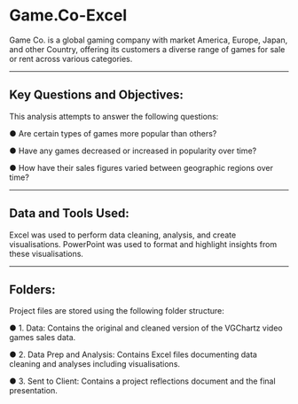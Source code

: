# **Game.Co-Excel**
Game Co. is a global gaming company with market America, Europe, Japan, and other Country, offering its customers a diverse range of games for sale or rent across various categories.

-------
## Key Questions and Objectives:

This analysis attempts to answer the following questions:

● Are certain types of games more popular than others?

● Have any games decreased or increased in popularity over time? 

● How have their sales figures varied between geographic regions over time?

------
## Data and Tools Used:

Excel was used to perform data cleaning, analysis, and create visualisations. PowerPoint was used to format and highlight insights from these visualisations.

-----
## Folders:

Project files are stored using the following folder structure:

● 1. Data: Contains the original and cleaned version of the VGChartz video games sales data.

● 2. Data Prep and Analysis: Contains Excel files documenting data cleaning and analyses including visualisations.

● 3. Sent to Client: Contains a project reflections document and the final presentation.
